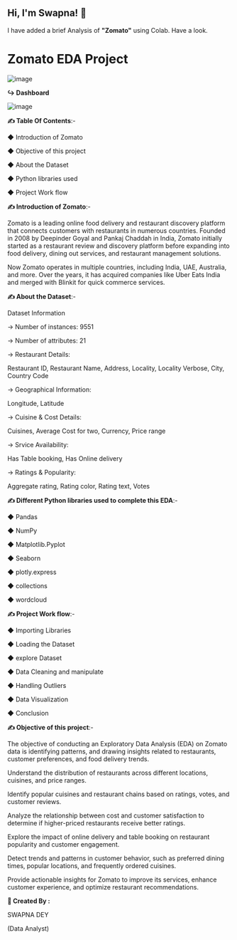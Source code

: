 ## Hi, I'm **Swapna!** 👋
I have added a brief Analysis of **"Zomato"** using Colab.
Have a look.
# Zomato EDA Project
![image](https://github.com/user-attachments/assets/3839ae54-27c4-4836-bbf1-835a048b74ae)







**↪ Dashboard**





![image](https://github.com/user-attachments/assets/4d9d0d58-e1be-418c-9112-879cd2af573d)








**✍️ Table Of Contents**:-


◆  Introduction of Zomato

◆  Objective of this project

◆  About the Dataset

◆  Python libraries used

◆  Project Work flow


**✍️ Introduction of Zomato**:-

Zomato is a leading online food delivery and restaurant discovery platform that connects customers with restaurants in numerous countries. Founded in 2008 by Deepinder Goyal and Pankaj Chaddah in India, Zomato initially started as a restaurant review and discovery platform before expanding into food delivery, dining out services, and restaurant management solutions.

 Now Zomato operates in multiple countries, including India, UAE, Australia, and more. Over the years, it has acquired companies like Uber Eats India and merged with Blinkit for quick commerce services.



**✍️ About the Dataset**:- 

Dataset Information

→ Number of instances: 9551

→ Number of attributes: 21

→ Restaurant Details:

 Restaurant ID, Restaurant Name, Address, Locality, Locality Verbose, City, Country Code

→ Geographical Information:

 Longitude, Latitude

→ Cuisine & Cost Details:

 Cuisines, Average Cost for two, Currency, Price range

→ Srvice Availability:

 Has Table booking, Has Online delivery

→ Ratings & Popularity:

 Aggregate rating, Rating color, Rating text, Votes



**✍️ Different Python libraries used to complete this EDA**:-

◆ Pandas

◆ NumPy

◆ Matplotlib.Pyplot

◆ Seaborn

◆ plotly.express

◆ collections

◆ wordcloud



**✍️ Project Work flow**:-

◆  Importing Libraries

◆  Loading the Dataset

◆  explore Dataset

◆  Data Cleaning and manipulate

◆  Handling Outliers

◆  Data Visualization

◆  Conclusion




 

 **✍️ Objective of this project**:-

The objective of conducting an Exploratory Data Analysis (EDA) on Zomato data is identifying patterns, and drawing insights related to restaurants, customer preferences, and food delivery trends.

Understand the distribution of restaurants across different locations, cuisines, and price ranges.

Identify popular cuisines and restaurant chains based on ratings, votes, and customer reviews.

Analyze the relationship between cost and customer satisfaction to determine if higher-priced restaurants receive better ratings.

Explore the impact of online delivery and table booking on restaurant popularity and customer engagement.

Detect trends and patterns in customer behavior, such as preferred dining times, popular locations, and frequently ordered cuisines.

Provide actionable insights for Zomato to improve its services, enhance customer experience, and optimize restaurant recommendations.



 






**🙌  Created By  :**




SWAPNA DEY



(Data Analyst)
